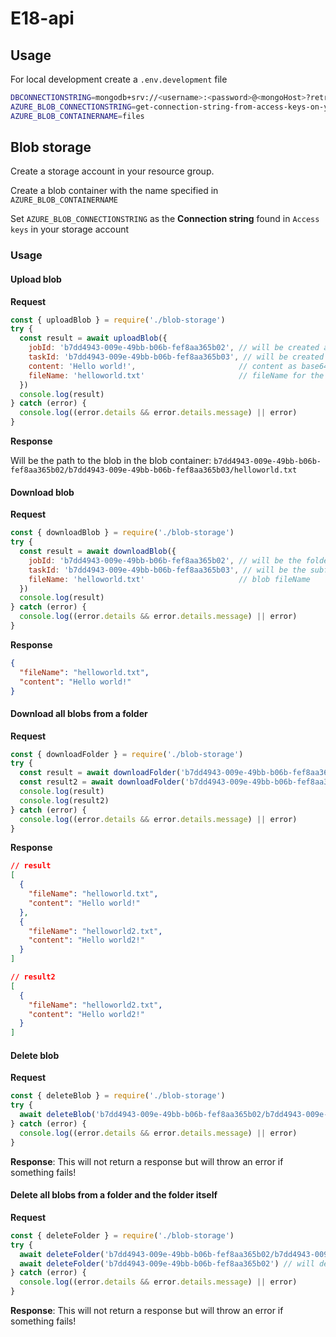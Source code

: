 # E18-api

## Usage

For local development create a `.env.development` file
```bash
DBCONNECTIONSTRING=mongodb+srv://<username>:<password>@<mongoHost>?retryWrites=true&w=majority
AZURE_BLOB_CONNECTIONSTRING=get-connection-string-from-access-keys-on-your-storage-account
AZURE_BLOB_CONTAINERNAME=files
```

## Blob storage

Create a storage account in your resource group.

Create a blob container with the name specified in `AZURE_BLOB_CONTAINERNAME`

Set `AZURE_BLOB_CONNECTIONSTRING` as the **Connection string** found in `Access keys` in your storage account

### Usage

#### Upload blob

**Request**
```javascript
const { uploadBlob } = require('./blob-storage')
try {
  const result = await uploadBlob({
    jobId: 'b7dd4943-009e-49bb-b06b-fef8aa365b02', // will be created as a folder in the blob container
    taskId: 'b7dd4943-009e-49bb-b06b-fef8aa365b03', // will be created as a subfolder inside jobId folder in the blob container
    content: 'Hello world!',                       // content as base64 or pure text
    fileName: 'helloworld.txt'                     // fileName for the blob
  })
  console.log(result)
} catch (error) {
  console.log((error.details && error.details.message) || error)
}
```

**Response**

Will be the path to the blob in the blob container: `b7dd4943-009e-49bb-b06b-fef8aa365b02/b7dd4943-009e-49bb-b06b-fef8aa365b03/helloworld.txt`

#### Download blob

**Request**
```javascript
const { downloadBlob } = require('./blob-storage')
try {
  const result = await downloadBlob({
    jobId: 'b7dd4943-009e-49bb-b06b-fef8aa365b02', // will be the folder in the blob container
    taskId: 'b7dd4943-009e-49bb-b06b-fef8aa365b03', // will be the subfolder inside jobId folder in the blob container
    fileName: 'helloworld.txt'                     // blob fileName
  })
  console.log(result)
} catch (error) {
  console.log((error.details && error.details.message) || error)
}
```

**Response**
```json
{
  "fileName": "helloworld.txt",
  "content": "Hello world!"
}
```

#### Download all blobs from a folder

**Request**
```javascript
const { downloadFolder } = require('./blob-storage')
try {
  const result = await downloadFolder('b7dd4943-009e-49bb-b06b-fef8aa365b02') // will download all files from the root folder (recursively)
  const result2 = await downloadFolder('b7dd4943-009e-49bb-b06b-fef8aa365b02/b7dd4943-009e-49bb-b06b-fef8aa365b03') // will download all files from the subfolder in the root folder (recursively)
  console.log(result)
  console.log(result2)
} catch (error) {
  console.log((error.details && error.details.message) || error)
}
```

**Response**
```json
// result
[
  {
    "fileName": "helloworld.txt",
    "content": "Hello world!"
  },
  {
    "fileName": "helloworld2.txt",
    "content": "Hello world2!"
  }
]

// result2
[
  {
    "fileName": "helloworld2.txt",
    "content": "Hello world2!"
  }
]
```

#### Delete blob

**Request**
```javascript
const { deleteBlob } = require('./blob-storage')
try {
  await deleteBlob('b7dd4943-009e-49bb-b06b-fef8aa365b02/b7dd4943-009e-49bb-b06b-fef8aa365b03/helloworld.txt') // will be the path to the file in blob container
} catch (error) {
  console.log((error.details && error.details.message) || error)
}
```

**Response**: This will not return a response but will throw an error if something fails!

#### Delete all blobs from a folder and the folder itself

**Request**
```javascript
const { deleteFolder } = require('./blob-storage')
try {
  await deleteFolder('b7dd4943-009e-49bb-b06b-fef8aa365b02/b7dd4943-009e-49bb-b06b-fef8aa365b03') // will delete all files inside the subfolder (recursively) in root folder, aswell as the subfolder itself
  await deleteFolder('b7dd4943-009e-49bb-b06b-fef8aa365b02') // will delete all files inside the root folder (recursively), aswell as the root folder itself
} catch (error) {
  console.log((error.details && error.details.message) || error)
}
```

**Response**: This will not return a response but will throw an error if something fails!

